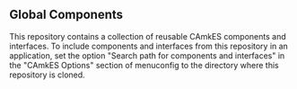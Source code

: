 <!--
     Copyright 2017, Data61
     Commonwealth Scientific and Industrial Research Organisation (CSIRO)
     ABN 41 687 119 230.

     This software may be distributed and modified according to the terms of
     the BSD 2-Clause license. Note that NO WARRANTY is provided.
     See "LICENSE_BSD2.txt" for details.

     @TAG(DATA61_BSD)
-->
Global Components
-----------------

This repository contains a collection of reusable CAmkES components and 
interfaces. To include components and interfaces from this repository
in an application, set the option "Search path for components and interfaces" 
in the "CAmkES Options" section of menuconfig to the directory where this
repository is cloned.
